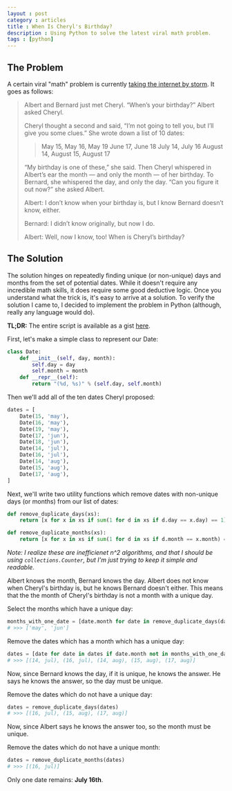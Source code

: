 ```yaml
---
layout : post
category : articles
title : When Is Cheryl's Birthday?
description : Using Python to solve the latest viral math problem.
tags : [python]
---
```


## The Problem
A certain viral "math" problem is currently [taking the internet by
storm](http://www.nytimes.com/2015/04/15/science/a-math-problem-from-singapore-goes-viral-when-is-cheryls-birthday.html).
It goes as follows:

> Albert and Bernard just met Cheryl. “When’s your birthday?” Albert asked
> Cheryl.
>
> Cheryl thought a second and said, “I’m not going to tell you, but I’ll give
> you some clues.” She wrote down a list of 10 dates:
>
>> May 15, May 16, May 19 June 17, June 18 July 14, July 16 August 14, August
>> 15, August 17
>
> “My birthday is one of these,” she said.  Then Cheryl whispered in Albert’s
> ear the month — and only the month — of her birthday.  To Bernard, she
> whispered the day, and only the day.  “Can you figure it out now?” she asked
> Albert.
>
> Albert: I don’t know when your birthday is, but I know Bernard
> doesn’t know, either.
>
> Bernard: I didn’t know originally, but now I do.
>
> Albert: Well, now I know, too!  When is Cheryl’s birthday?

## The Solution

The solution hinges on repeatedly finding unique (or non-unique) days and
months from the set of potential dates. While it doesn't require any incredible
math skills, it does require some good deductive logic. Once you understand
what the trick is, it's easy to arrive at a solution. To verify the solution I
came to, I decided to implement the problem in Python (although, really any
language would do).

**TL;DR:** The entire script is available as a gist
[here](https://gist.github.com/di/56172003bc38f33238ef).

First, let's make a simple class to represent our Date:

```python
class Date:
    def __init__(self, day, month):
        self.day = day
        self.month = month
    def __repr__(self):
        return "(%d, %s)" % (self.day, self.month)
```

Then we'll add all of the ten dates Cheryl proposed:

```python
dates = [
    Date(15, 'may'),
    Date(16, 'may'),
    Date(19, 'may'),
    Date(17, 'jun'),
    Date(18, 'jun'),
    Date(14, 'jul'),
    Date(16, 'jul'),
    Date(14, 'aug'),
    Date(15, 'aug'),
    Date(17, 'aug'),
]
```

Next, we'll write two utility functions which remove dates with non-unique days
(or months) from our list of dates:

```python
def remove_duplicate_days(xs):
    return [x for x in xs if sum(1 for d in xs if d.day == x.day) == 1]

def remove_duplicate_months(xs):
    return [x for x in xs if sum(1 for d in xs if d.month == x.month) == 1]
```

*Note: I realize these are inefficienet n^2 algorithms, and that I should be
using `collections.Counter`, but I'm just trying to keep it simple and
readable.*

Albert knows the month, Bernard knows the day. Albert does not know when
Cheryl's birthday is, but he knows Bernard doesn't either. This means that the
the month of Cheryl's birthday is not a month with a unique day.

Select the months which have a unique day:

```python
months_with_one_date = [date.month for date in remove_duplicate_days(dates)]
# >>> ['may', 'jun']
```

Remove the dates which has a month which has a unique day:

```python
dates = [date for date in dates if date.month not in months_with_one_date]
# >>> [(14, jul), (16, jul), (14, aug), (15, aug), (17, aug)]
```

Now, since Bernard knows the day, if it is unique, he knows the answer. He says
he knows the answer, so the day must be unique.

Remove the dates which do not have a unique day:

```python
dates = remove_duplicate_days(dates)
# >>> [(16, jul), (15, aug), (17, aug)]
```

Now, since Albert says he knows the answer too, so the month must be unique.

Remove the dates which do not have a unique month:

```python
dates = remove_duplicate_months(dates)
# >>> [(16, jul)]
```

Only one date remains: **July 16th**.
